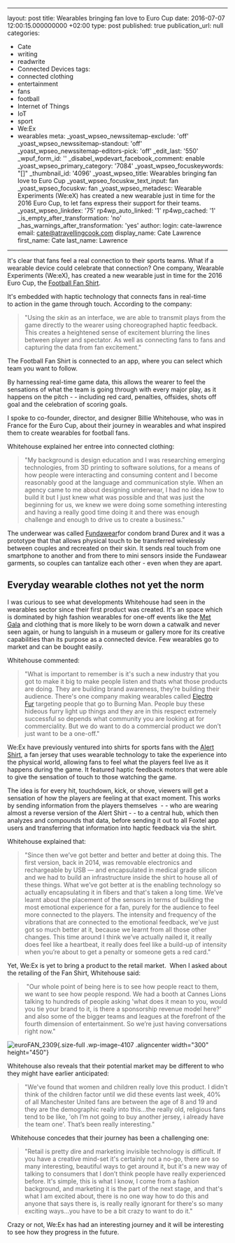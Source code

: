   - --
layout: post
title: Wearables bringing fan love to Euro Cup
date: 2016-07-07 12:00:15.000000000 +02:00
type: post
published: true
publication_url: null
categories:
  - Cate
  - writing
  - readwrite
  - Connected Devices
tags:
  - connected clothing
  - entertainment
  - fans
  - football
  - Internet of Things
  - IoT
  - sport
  - We:Ex
  - wearables
meta:
  _yoast_wpseo_newssitemap-exclude: 'off'
  _yoast_wpseo_newssitemap-standout: 'off'
  _yoast_wpseo_newssitemap-editors-pick: 'off'
  _edit_last: '550'
  _wpuf_form_id: ''
  _disabel_wpdevart_facebook_comment: enable
  _yoast_wpseo_primary_category: '7084'
  _yoast_wpseo_focuskeywords: "[]"
  _thumbnail_id: '4096'
  _yoast_wpseo_title: Wearables bringing fan love to Euro Cup
  _yoast_wpseo_focuskw_text_input: fan
  _yoast_wpseo_focuskw: fan
  _yoast_wpseo_metadesc: Wearable Experiments (We:eX) has created a new wearable just
    in time for the 2016 Euro Cup, to let fans express their support for their teams.
  _yoast_wpseo_linkdex: '75'
  rp4wp_auto_linked: '1'
  rp4wp_cached: '1'
  _is_empty_after_transformation: 'no'
  _has_warnings_after_transformation: 'yes'
author:
  login: cate-lawrence
  email: cate@atravellingcook.com
  display_name: Cate Lawrence
  first_name: Cate
  last_name: Lawrence
---
<div>

It's clear that fans feel a real connection to their sports teams. What
if a wearable device could celebrate that connection? One company,
Wearable Experiments (We:eX), has created a new wearable just in time
for the 2016 Euro Cup, the [Football Fan
Shirt](http://wearableexperiments.com/football/).

It's embedded with haptic technology that connects fans in real-time
to action in the game through touch. According to the company:

> "Using the *skin* as an interface, we are able to transmit plays from
> the game directly to the wearer using choreographed haptic feedback.
> This creates a heightened sense of excitement blurring the lines
> between player and spectator. As well as connecting fans to fans and
> capturing the data from fan excitement."

The Football Fan Shirt is connected to an app, where you can select
which team you want to follow.

By harnessing real-time game data, this allows the wearer to feel the
sensations of what the team is going through with every major play, as
it happens on the pitch - - including red card, penalties, offsides,
shots off goal and the celebration of scoring goals.

</div>

<div>

I spoke to co-founder, director, and designer Billie Whitehouse, who
was in France for the Euro Cup, about their journey in wearables and
what inspired them to create wearables for football fans.

</div>

<div>

</div>

<div>

Whitehouse explained her entree into connected clothing:

</div>

<div>

> "My background is design education and I was researching emerging
> technologies, from 3D printing to software solutions, for a means of
> how people were interacting and consuming content and I become
> reasonably good at the language and communication style. When an
> agency came to me about designing underwear, I had no idea how to
> build it but I just knew what was possible and that was just the
> beginning for us, we knew we were doing some something interesting and
> having a really good time doing it and there was enough challenge and
> enough to drive us to create a business."

The underwear was called
[Fundawear](http://wearableexperiments.com/fundawear/)for condom brand
Durex and it was a prototype that that allows physical touch to be
transferred wirelessly between couples and recreated on their skin. It
sends real touch from one smartphone to another and from there to mini
sensors inside the Fundawear garments, so couples can tantalize each
other - even when they are apart.

</div>

Everyday wearable clothes not yet the norm
------------------------------------------

I was curious to see what developments Whitehouse had seen in the
wearables sector since their first product was created. It's an space
which is dominated by high fashion wearables for one-off events like the
[Met Gala](http://www.vogue.com/tag/event/met-gala/) and clothing that
is more likely to be worn down a catwalk and never seen again, or hung
to languish in a museum or gallery more for its creative capabilities
than its purpose as a connected device. Few wearables go to market and
can be bought easily.

Whitehouse commented:

> <div>
>
> "What is important to remember is it's such a new industry that you
> got to make it big to make people listen and thats what those products
> are doing. They are building brand awareness, they’re building their
> audience. There's one company making wearables called [Electro
> Fur](http://electrofur.com/) targeting people that go to Burning Man.
> People buy these hideous furry light up things and they are in this
> respect extremely successful so depends what community you are looking
> at for commerciality. But we do want to do a commercial product we
> don’t just want to be a one-off."
>
> </div>

<div>

We:Ex have previously ventured into shirts for sports fans with the
[Alert Shirt](http://wearableexperiments.com/alert-shirt/), a fan jersey
that uses wearable technology to take the experience into the physical
world, allowing fans to feel what the players feel live as it happens
during the game. It featured haptic feedback motors that were able to
give the sensation of touch to those watching the game.

The idea is for every hit, touchdown, kick, or shove, viewers will get a
sensation of how the players are feeling at that exact moment. This
works by sending information from the players themselves  - - who are
wearing almost a reverse version of the Alert Shirt - - to a central
hub, which then analyzes and compounds that data, before sending it out
to all Foxtel app users and transferring that information into haptic
feedback via the shirt.

Whitehouse explained that:

> "Since then we’ve got better and better and better at doing this. The
> first version, back in 2014, was removable electronics and
> rechargeable by USB — and encapsulated in medical grade silicon and we
> had to build an infrastructure inside the shirt to house all of these
> things. What we’ve got better at is the enabling technology so
> actually encapsulating it in fibers and that's taken a long time.
> We've learnt about the placement of the sensors in terms of building
> the most emotional experience for a fan, purely for the audience to
> feel more connected to the players. The intensity and frequency of the
> vibrations that are connected to the emotional feedback, we’ve just
> got so much better at it, because we learnt from all those other
> changes. This time around I think we’ve actually nailed it, it really
> does feel like a heartbeat, it really does feel like a build-up of
> intensity when you’re about to get a penalty or someone gets a red
> card."

<div>

Yet, We:Ex is yet to bring a product to the retail market.  When I asked
about the retailing of the Fan Shirt, Whitehouse said:

> <div>
>
>  "Our whole point of being here is to see how people react to them, we
> want to see how people respond. We had a booth at Cannes Lions talking
> to hundreds of people asking 'what does it mean to you, would you tie
> your brand to it, is there a sponsorship revenue model here?' and also
> some of the bigger teams and leagues at the forefront of the fourth
> dimension of entertainment. So we’re just having conversations right
> now."
>
> </div>

</div>

<div>

![euroFAN\_2309](rw-import/euroFAN_2309.jpg){.size-full
.wp-image-4107 .aligncenter width="300" height="450"}

</div>

<div>

Whitehouse also reveals that their potential market may be different to
who they might have earlier anticipated:

</div>

> <div>
>
> "We've found that women and children really love this product. I
> didn't think of the children factor until we did these events last
> week, 40% of all Manchester United fans are between the age of 8 and
> 19 and they are the demographic really into this…the really old,
> religious fans tend to be like, 'oh I’m not going to buy another
> jersey, i already have the team one'. That’s been really interesting."
>
> </div>

<div>

  Whitehouse concedes that their journey has been a challenging one:

</div>

</div>

<div>

> "Retail is pretty dire and marketing invisible technology is
> difficult. If you have a creative mind-set it's certainly not a no-go,
> there are so many interesting, beautiful ways to get around it, but
> it's a new way of talking to consumers that I don’t think people have
> really experienced before. It's simple, this is what I know, I come
> from a fashion background, and marketing it is the part of the next
> stage, and that's what I am excited about, there is no one way how to
> do this and anyone that says there is, is really really ignorant for
> there's so many exciting ways…you have to be a bit crazy to want to do
> it."

</div>

Crazy or not, We:Ex has had an interesting journey and it will be
interesting to see how they progress in the future.
